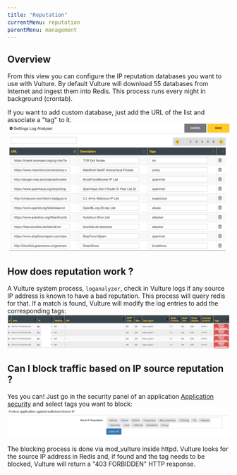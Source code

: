 ```yaml
---
title: "Reputation"
currentMenu: reputation
parentMenu: management
---
```


## Overview

From this view you can configure the IP reputation databases you want to use with Vulture. By default Vulture will download 55 databases from Internet and ingest them into Redis. This process runs every night in background (crontab).

If you want to add custom database, just add the URL of the list and associate a "tag" to it.
![Reputation](/doc/img/reputation.png)

## How does reputation work ?

A Vulture system process, `loganalyzer`, check in Vulture logs if any source IP address is known to have a bad reputation. This process will query redis for that. If a match is found, Vulture will modify the log entries to add the corresponding tags:<br/>
![Logs Reputation](/doc/img/logs-reputation.png)


## Can I block traffic based on IP source reputation ?

Yes you can! Just go in the security panel of an application [Application security](/doc/app/security.html) and select tags you want to block:
![](/doc/img/waf_reputation.png)

The blocking process is done via mod_vulture inside httpd. Vulture looks for the source IP address in Redis and, if found and the tag needs to be blocked, Vulture will return a "403 FORBIDDEN" HTTP response.
